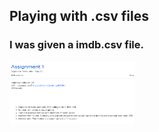 ## Playing with .csv files

### I was given a imdb.csv file. 

<img src="assignment.png" width="200" height="100">
